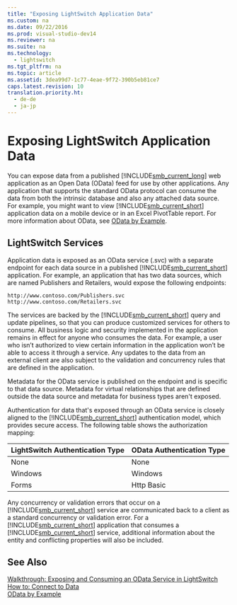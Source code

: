 ```yaml
---
title: "Exposing LightSwitch Application Data"
ms.custom: na
ms.date: 09/22/2016
ms.prod: visual-studio-dev14
ms.reviewer: na
ms.suite: na
ms.technology: 
  - lightswitch
ms.tgt_pltfrm: na
ms.topic: article
ms.assetid: 3dea99d7-1c77-4eae-9f72-390b5eb81ce7
caps.latest.revision: 10
translation.priority.ht: 
  - de-de
  - ja-jp
---
```

# Exposing LightSwitch Application Data
You can expose data from a published [!INCLUDE[smb_current_long](../vs140/includes/smb_current_long_md.md)] web application as an Open Data (OData) feed for use by other applications. Any application that supports the standard OData protocol can consume the data from both the intrinsic database and also any attached data source. For example, you might want to view [!INCLUDE[smb_current_short](../vs140/includes/smb_current_short_md.md)] application data on a mobile device or in an Excel PivotTable report. For more information about OData, see [OData by Example](http://go.microsoft.com/fwlink/?LinkId=234926).  
  
## LightSwitch Services  
 Application data is exposed as an OData service (.svc) with a separate endpoint for each data source in a published [!INCLUDE[smb_current_short](../vs140/includes/smb_current_short_md.md)] application. For example, an application that has two data sources, which are named Publishers and Retailers, would expose the following endpoints:  
  
```  
http://www.contoso.com/Publishers.svc  
http://www.contoso.com/Retailers.svc  
```  
  
 The services are backed by the [!INCLUDE[smb_current_short](../vs140/includes/smb_current_short_md.md)] query and update pipelines, so that you can produce customized services for others to consume. All business logic and security implemented in the application remains in effect for anyone who consumes the data. For example, a user who isn’t authorized to view certain information in the application won’t be able to access it through a service. Any updates to the data from an external client are also subject to the validation and concurrency rules that are defined in the application.  
  
 Metadata for the OData service is published on the endpoint and is specific to that data source. Metadata for virtual relationships that are defined outside the data source and metadata for business types aren't exposed.  
  
 Authentication for data that's exposed through an OData service is closely aligned to the [!INCLUDE[smb_current_short](../vs140/includes/smb_current_short_md.md)] authentication model, which provides secure access. The following table shows the authorization mapping:  
  
|LightSwitch Authentication Type|OData Authentication Type|  
|-------------------------------------|-------------------------------|  
|None|None|  
|Windows|Windows|  
|Forms|Http Basic|  
  
 Any concurrency or validation errors that occur on a [!INCLUDE[smb_current_short](../vs140/includes/smb_current_short_md.md)] service are communicated back to a client as a standard concurrency or validation error. For a [!INCLUDE[smb_current_short](../vs140/includes/smb_current_short_md.md)] application that consumes a [!INCLUDE[smb_current_short](../vs140/includes/smb_current_short_md.md)] service, additional information about the entity and conflicting properties will also be included.  
  
## See Also  
 [Walkthrough: Exposing and Consuming an OData Service in LightSwitch](../vs140/walkthrough--exposing-and-consuming-an-odata-service-in-lightswitch.md)   
 [How to: Connect to Data](../vs140/how-to--connect-to-data.md)   
 [OData by Example](http://go.microsoft.com/fwlink/?LinkId=234926)